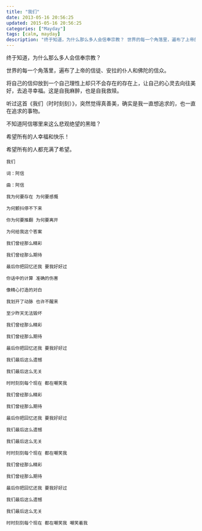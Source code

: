 ```yaml
---
title: "我们"
date: 2013-05-16 20:56:25
updated: 2015-05-16 20:56:25
categories: ["Mayday"]
tags: [calm, mayday]
description: "终于知道，为什么那么多人会信奉宗教？ 世界的每一个角落里，遍布了上帝的信徒、安拉的仆人和佛陀的信众。"
---
```


终于知道，为什么那么多人会信奉宗教？

世界的每一个角落里，遍布了上帝的信徒、安拉的仆人和佛陀的信众。

将自己的信仰放到一个自己理性上却只不会存在的存在上，让自己的心灵去向往美好，去追寻幸福。这是自我麻醉，也是自我救赎。

听过这首《我们（时时刻刻）》，突然觉得真善美，确实是我一直想追求的，也一直在追求的事物。

不知道阿信哪里来这么悲观绝望的黑暗？

希望所有的人幸福和快乐！

希望所有的人都充满了希望。

```
我们

词：阿信

曲：阿信

我为何要存在 为何要感慨 

为何颤抖停不下来

你为何要推翻 为何要离开

为何给我这个答案

我们曾经那么精彩

我们曾经那么期待

最后你把回忆还我 要我好好过

你话中的计算 准确的伤害

像精心打造的对白

我划开了动脉 也许不醒来 

至少昨天无法毁坏

我们曾经那么精彩

我们曾经那么期待

最后你把回忆还我 要我好好过

我们最后这么遗憾

我们最后这么无关

时时刻刻每个现在 都在嘲笑我

我们曾经那么精彩

我们曾经那么期待

最后你把回忆还我 要我好好过

我们最后这么遗憾

我们最后这么无关

时时刻刻每个现在 都在嘲笑我

我们曾经那么精彩

我们曾经那么期待

最后你把回忆还我 要我好好过

我们最后这么遗憾

我们最后这么无关

时时刻刻每个现在 都在嘲笑我 嘲笑着我
```
